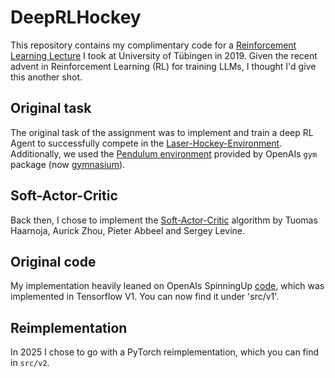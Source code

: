 # DeepRLHockey

This repository contains my complimentary code for a 
[Reinforcement Learning Lecture](https://uni-tuebingen.de/fakultaeten/mathematisch-naturwissenschaftliche-fakultaet/fachbereiche/informatik/lehrstuehle/distributed-intelligence/home/) 
I took at University of Tübingen in 2019. Given the recent advent in Reinforcement Learning (RL) for training LLMs, I thought 
I'd give this another shot.
      
## Original task
The original task of the assignment was to implement and train a deep RL Agent to successfully compete in the 
[Laser-Hockey-Environment](https://github.com/martius-lab/laser-hockey-env). Additionally, we used the 
[Pendulum environment](https://gymnasium.farama.org/environments/classic_control/pendulum/) provided by OpenAIs `gym` 
package (now [gymnasium](https://gymnasium.farama.org/)).

## Soft-Actor-Critic
Back then, I chose to implement the [Soft-Actor-Critic]((https://arxiv.org/abs/1801.01290)) algorithm by Tuomas Haarnoja, 
Aurick Zhou, Pieter Abbeel and Sergey Levine. 

## Original code 
My implementation heavily leaned on OpenAIs SpinningUp 
[code](https://github.com/openai/spinningup/blob/master/spinup/algos/tf1/sac/sac.py), which was implemented in 
Tensorflow V1. You can now find it under 'src/v1'.

## Reimplementation
In 2025 I chose to go with a PyTorch reimplementation, which you can find in `src/v2`.


